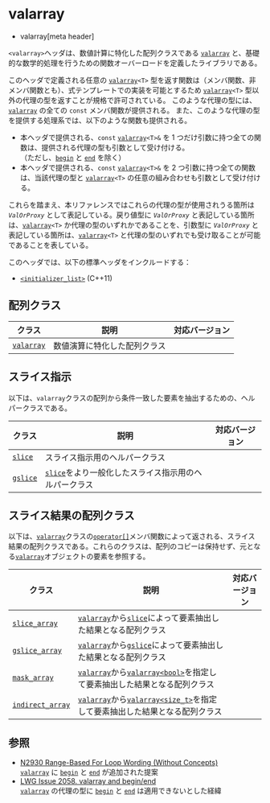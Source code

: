 # valarray
* valarray[meta header]

`<valarray>`ヘッダは、数値計算に特化した配列クラスである [`valarray`](valarray/valarray.md) と、基礎的な数学的処理を行うための関数オーバーロードを定義したライブラリである。

このヘッダで定義される任意の [`valarray`](valarray/valarray.md)`<T>` 型を返す関数は（メンバ関数、非メンバ関数とも）、式テンプレートでの実装を可能とするため [`valarray`](valarray/valarray.md)`<T>` 型以外の代理の型を返すことが規格で許可されている。
このような代理の型には、[`valarray`](valarray/valarray.md) の全ての `const` メンバ関数が提供される。
また、このような代理の型を提供する処理系では、以下のような関数も提供される。

- 本ヘッダで提供される、`const` [`valarray`](valarray/valarray.md)`<T>&` を 1 つだけ引数に持つ全ての関数は、提供される代理の型も引数として受け付ける。  
	（ただし、[`begin`](valarray/valarray/begin_free.md) と [`end`](valarray/valarray/end_free.md) を除く）
- 本ヘッダで提供される、`const` [`valarray`](valarray/valarray.md)`<T>&` を 2 つ引数に持つ全ての関数は、当該代理の型と [`valarray`](valarray/valarray.md)`<T>` の任意の組み合わせも引数として受け付ける。

これらを踏まえ、本リファレンスではこれらの代理の型が使用されうる箇所は *`ValOrProxy`* として表記している。戻り値型に *`ValOrProxy`* と表記している箇所は、[`valarray`](valarray/valarray.md)`<T>` か代理の型のいずれかであることを、引数型に *`ValOrProxy`* と表記している箇所は、[`valarray`](valarray/valarray.md)`<T>` と代理の型のいずれでも受け取ることが可能であることを表している。

このヘッダでは、以下の標準ヘッダをインクルードする：

- [`<initializer_list>`](initializer_list.md) (C++11)


## 配列クラス

| クラス                               | 説明                          | 対応バージョン |
|--------------------------------------|-------------------------------|----------------|
| [`valarray`](valarray/valarray.md) | 数値演算に特化した配列クラス  | |


## スライス指示

以下は、`valarray`クラスの配列から条件一致した要素を抽出するための、ヘルパークラスである。

| クラス                               | 説明                          | 対応バージョン |
|--------------------------------------|-------------------------------|----------------|
| [`slice`](valarray/slice.md)       | スライス指示用のヘルパークラス | |
| [`gslice`](valarray/gslice.md)     | [`slice`](valarray/slice.md)をより一般化したスライス指示用のヘルパークラス | |


## スライス結果の配列クラス

以下は、[`valarray`](valarray/valarray.md)クラスの[`operator[]`](/reference/valarray/valarray/op_at.md)メンバ関数によって返される、スライス結果の配列クラスである。これらのクラスは、配列のコピーは保持せず、元となる[`valarray`](valarray/valarray.md)オブジェクトの要素を参照する。

| クラス                               | 説明                          | 対応バージョン |
|--------------------------------------|-------------------------------|----------------|
| [`slice_array`](valarray/slice_array.md)   | [`valarray`](valarray/valarray.md)から[`slice`](valarray/slice.md)によって要素抽出した結果となる配列クラス | |
| [`gslice_array`](valarray/gslice_array.md) | [`valarray`](valarray/valarray.md)から[`gslice`](valarray/gslice.md)によって要素抽出した結果となる配列クラス | |
| [`mask_array`](valarray/mask_array.md)     | [`valarray`](valarray/valarray.md)から[`valarray<bool>`](valarray/valarray.md)を指定して要素抽出した結果となる配列クラス | |
| [`indirect_array`](valarray/indirect_array.md) | [`valarray`](valarray/valarray.md)から[`valarray<size_t>`](valarray/valarray.md)を指定して要素抽出した結果となる配列クラス | |


## 参照
- [N2930 Range-Based For Loop Wording (Without Concepts)](http://www.open-std.org/jtc1/sc22/wg21/docs/papers/2009/n2930.html)  
	[`valarray`](valarray/valarray.md) に [`begin`](valarray/valarray/begin_free.md) と [`end`](valarray/valarray/end_free.md) が追加された提案
- [LWG Issue 2058. valarray and begin/end](https://wg21.cmeerw.net/lwg/issue2058)  
	[`valarray`](valarray/valarray.md) の代理の型に [`begin`](valarray/valarray/begin_free.md) と [`end`](valarray/valarray/end_free.md) は適用できないとした経緯
